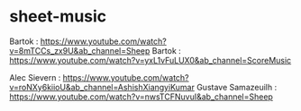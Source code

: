 # sheet-music
Bartok : https://www.youtube.com/watch?v=8mTCCs_zx9U&ab_channel=Sheep
Bartok : https://www.youtube.com/watch?v=yxL1vFuLUX0&ab_channel=ScoreMusic

Alec Sievern : https://www.youtube.com/watch?v=roNXy6kiioU&ab_channel=AshishXiangyiKumar
Gustave Samazeuilh : https://www.youtube.com/watch?v=nwsTCFNuvuI&ab_channel=Sheep
